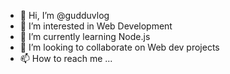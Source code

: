 - 👋 Hi, I’m @gudduvlog
- 👀 I’m interested in Web Development
- 🌱 I’m currently learning Node.js
- 💞️ I’m looking to collaborate on Web dev projects
- 📫 How to reach me ...

<!---
gudduvlog/gudduvlog is a ✨ special ✨ repository because its `README.md` (this file) appears on your GitHub profile.
You can click the Preview link to take a look at your changes.
--->

